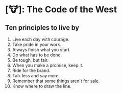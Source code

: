 # [:cow:]: The Code of the West

## Ten principles to live by

1. Live each day with courage.
2. Take pride in your work.
3. Always finish what you start.
4. Do what has to be done.
5. Be tough, but fair.
6. When you make a promise, keep it.
7. Ride for the brand.
8. Talk less and say more.
9. Remember that some things aren't for sale.
10. Know where to draw the line.
